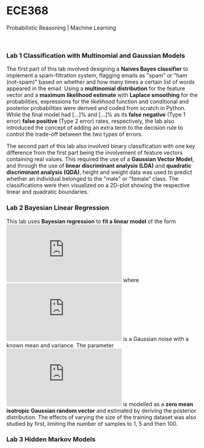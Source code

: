 # ECE368
Probabilistic Reasoning | Machine Learning

<br>
<h3>Lab 1 Classification with Multinomial and Gaussian Models</h3>

The first part of this lab involved designing a **Naives Bayes classifier** to implement a spam-filtration system, flagging emails as "spam" or "ham (not-spam)" based on whether and how many times a certain list of words appeared in the email. Using a **multinomial distribution** for the feature vector and a **maximum likelihood estimate** with **Laplace smoothing** for the probabilities, expressions for the likelihood function and conditional and posterior probabilities were derived and coded from scratch in Python. While the final model had [...]% and [...]% as its **false negative** (Type 1 error) **false positive** (Type 2 error) rates, respectively, the lab also introduced the concept of adding an extra term to the decision rule to control the trade-off between the two types of errors. 

The second part of this lab also involved binary classification with one key difference from the first part being the involvement of feature vectors containing real values. This required the use of a **Gaussian Vector Model**, and through the use of **linear discriminant analysis (LDA)** and **quadratic discriminant analysis (QDA)**, height and weight data was used to predict whether an individual belonged to the "male" or "female" class. The classifications were then visualized on a 2D-plot showing the respective linear and quadratic boundaries.

<h3>Lab 2 Bayesian Linear Regression</h3>

This lab uses **Bayesian regression** to **fit a linear model** of the form ![img](http://latex.codecogs.com/svg.latex?z%3Dax%2Bw) where ![img](http://latex.codecogs.com/svg.latex?w) is a Gaussian noise with a known mean and variance. The parameter ![img](http://latex.codecogs.com/svg.latex?a) is modelled as a **zero mean isotropic Gaussian random vector** and estimated by deriving the posterior distribution. The effects of varying the size of the training dataset was also studied by first, limiting the number of samples to 1, 5 and then 100.

<h3>Lab 3 Hidden Markov Models</h3>

